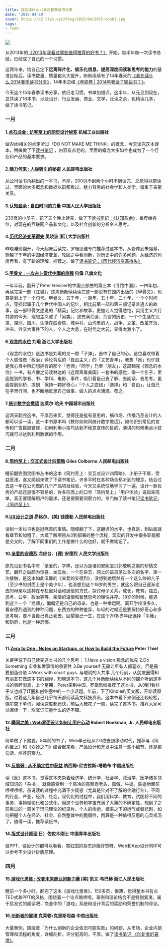 ```yaml
---
title: 我在读什么:2015春季读书分享
date: '2015-04-19'
cover: https://c2.llyz.xyz/blog/2015/04/2015-book2.jpg
tags:
- read
---
```


![](https://c2.llyz.xyz/blog/2015/04/2015-book2.jpg)

从2013年的[《2013年我看过哪些值得推荐的好书？》](https://luolei.org/books-i-read-in-2013/) 开始，每半年做一次读书总结，已经成了自己的一个习惯。

这两年来，给自己定下**远离碎片化、娱乐化信息、提高深度阅读和思考的能力**的基准目标后。读书数量、质量都大大提升，断断续续有了14年春天的[《我在读什么:2014春季读书分享》](https://luolei.org/what-i-read-in-2014-spring/)，14年末总结[《年終卷 | 2014年我读了哪些书？》](https://luolei.org/what-i-read-in-2014/)。

今天这个15年春季读书分享，依旧老习惯，书单加短评，这半年，从元旦到现在，总共读了16本书，涉及设计、行业发展、商业、文学，泛读之余，也精读几本，做了读书笔记。

### 一月

#### 1.[点石成金 : 访客至上的网页设计秘笈](https://book.douban.com/subject/1827702/) 机械工业出版社

做Web相关的肯定听过「DO NOT MAKE ME THINK」的概念，今天读完这本译本，稍微做了下[读书笔记](https://app.yinxiang.com/l/AAlUljHmmS5DN5lLZrcaJLpCZXHLXkXlN4U) ，内容有点老的，里面的概念大多如今也成为了一个行业和产品的基本要求。

#### 2.[魅力何来 : 人际吸引的秘密](https://book.douban.com/subject/10799782/) 人民邮电出版社

从公司读书角翻出的一本书，不厚，200页不到两个小时不到读完，总觉得以前读过，里面的大多概念和数据以前都看过。魅力背后的社会学和人类学，偏重于亲密关系。

#### 3.[认知盈余 : 自由时间的力量](https://book.douban.com/subject/7007666/) 中国人民大学出版社

230页的小册子，花了三个晚上读完，做了下[读书笔记：《认知盈余》](https://www.jianshu.com/p/eaeeba7d102a)，推荐给各位，对现在的互联网产品和文化，以及社会创新的分析令人思考。

#### 4.[历代经济变革得失](https://book.douban.com/subject/24851460/) 吴晓波 浙江大学出版社

昨晚睡前翻开，今天起床后读完，罗辑思维专门推荐过这本书，从管仲到朱镕基，穿越了千年的中国经济变革，轮回之中看创新，对历史中的许多问题，从经济的角度再看，有了新的理解。推荐之。做了[读书笔记：《历代经济变革得失》](https://www.jianshu.com/p/bdc7f12201eb)

#### 5.[甲骨文 : 一次占卜當代中國的旅程](https://book.douban.com/subject/6539859/) 何偉 八旗文化

一年半前，翻开了Peter Hessler的中国三部曲的第三本《寻路中国》，一四年初，再读完第一部《江城》，这周断断续续读完这一部没有在国内出版的《甲骨文》，也算是划上了一个句号。甲骨文，五千年，一百年，五十年，二十年，一个个时间点，穿插起属于几个世代中国人的记忆，相比前第一部和第三部记录普通人的故事，这一部甲骨文述说的「精英」记忆和故事，更加让人觉得悲怆，实用主义大行其道的今天，理想主义成了「另类」，这充满荒诞、荒谬的历史，一个个生活在北京、深圳、四川，生活在四合院、城中村、山沟里的人，战争、文革、改革开放、冲突、外交大事件下的人，个人之大悲，在时代之大前，显得太渺小了。

#### 6.[观念的水位](https://book.douban.com/subject/20463108/) 刘瑜 浙江大学出版社

《观念的水位》这边书是刘瑜的又一颗「子弹」，击中了自己的心。这位喜欢带着个人感情做「政治」评论背后的「自由主义」的「文艺青年」，我想「她」也许就是我心目中所幻想拥有的那个「老师」「同学」乃至「朋友」，这周翻完《观念的水位》一书，有点像之前读林达的《近距离看美国》一套书的感觉，像一个引子，里面提到的学者、书、学科、电影、事件，吸引着自己去了解、去阅读、去思考。里面提到剑桥、提到「保持一颗好奇心」「个人之底线」「选择」和「自由」，让自己在字里行间，也不断地反思自己做事、做人的点点滴滴。荐之。

#### 7.[统计数字会撒谎](https://book.douban.com/subject/3595095/) 达莱尔·哈夫 中国城市出版社

这两天翻完这书，不厚百来页，觉得还是挺有意思的，搞市场、传播乃至设计的人都可以读一读，这一本书原本叫《教你如何同统计数字撒谎》，如何识别常见的宣传和广告数据错误，如何利用小技巧达到不经意宣传的目的，演讲的时候用点小技巧就可以达到利用数据的作用。

### 二月

#### 8.[简约至上 : 交互式设计四策略](https://book.douban.com/subject/5394309/) Giles Colborne 人民邮电出版社

睡前翻完图灵图书丛书的这本《简约至上：交互式设计四策略》，小册子不厚，受益匪浅，遂又爬起来做了下读书笔记，许多平时在各种场合都听到的理念，结合过去这一年在公司做的几个产品项目经验，今天又系统性地学习了一遍，设计一款优秀的产品还是很不容易的，许多形而上的口号「简约至上」「用户体验」说起来简单，真正要理解用户的需求，还是很需要洞察力的。专门做了读书笔记[读书笔记:《简约至上》](https://www.jianshu.com/p/703738fe451d)

#### 9.[UX设计之道](https://book.douban.com/subject/4727021/) 昴格尔、\[美\] 钱德勒 人民邮电出版社

读到一本烂书也是挺痛苦的事情。随便翻了下，这翻译的水平，也真是，到后面就看章节和加粗了。大概了解项目从0到部署的整个流程，现实的开发中很多职能都是交叉的，了解下同事们的工作是做什么的也好，就不做笔记了。

#### 10.[亲爱的安德烈](https://book.douban.com/subject/3369793/) 龙应台、\[德\] 安德烈 人民文学出版社

原先见到书名中有「亲爱的」字样，还以为是诸如安妮宝贝郭敬明之类的矫情文艺，翻开之后颇为惊喜，龙应台，一个在杂志，网上的语录见过多次的名字，第一次接触，是这本如此温馨的《亲爱的安德烈》，没想到她居然有一个这么帅的儿子（至少书的封面上是个美少年），也没想到这个18岁的男生，就这么跟自己逐渐老去的母亲以这种在专栏里对话和通信的方式，探讨母子关系，成长，教育，独立，思考，公平，政治等等，亲情的温情和智慧思考的理性并存。18岁的时候，能遇到这个一个「老师」，偏偏还是自己的母亲，也是一种幸运啊。离开学校没多久，看安德烈遇到的种种问题，东西方的种种差异，年轻的时候还是要保持好奇心和多思考啊，要不当自己真正老去，回望自己一生，在这个20多岁年纪选择「平庸」和刻奇，也是一种恐怖。

### 三月

#### 11.[Zero to One : Notes on Startups, or How to Build the Future](https://book.douban.com/subject/24753651/) Peter Thiel

关键字说下自己读完这本书的几个思考： 1.Have a vision 观念的优先 2.Do Something 实业和做事情的重要性 3.Be yourself 无需让所有人都喜欢，但是需要创造价值 4.Work with smart guys. 与聪明的人共事 几个月前，从朋友圈得知有朋友在做这本书的翻译，知晓这本书，这几个月断断续续从不同的媒介听到这本书的零碎消息，上个星期，Peter来到中国，罗辑思维推荐了这本书，从0到1看样子又也成了IT圈和创业圈中的一个小话题。年前，下了Kindle的英文版，开始读原版，过着这几年自己几乎每天都阅读英文科技资讯，这本书看下来倒还比较轻松，偶尔查下单词，阅读速度都还快，前后大概花了一周，读完了这本书。推荐大家可以阅读一下，涨涨词汇量什么的还不错。

#### 12.[瞬间之美 : Web界面设计如何让用户心动](https://book.douban.com/subject/3886044/) Robert Hoekman, Jr. 人民邮电出版社

简单做了下摘要，8年前的书了，Web早已经从2.0进去到移动时代，推荐与《简约至上》和《众妙之门》结合起来看，产品设计和开发中注意一些小细节。还是那句话，培养洞察力。

#### 13.[反脆弱 : 从不确定性中获益](https://book.douban.com/subject/25782902/) 纳西姆•尼古拉斯•塔勒布 中信出版社

读《反》这本书，觉得这本夹杂着经济学、统计学、社会学、政治学、医学诸多领域知识的「杂书」，就像感受到一个高冷的高智商老头，孤傲、牛逼，装逼地面前啰哩啰嗦，虽说读的过程中充满不少疑惑（尤其是针对不了解的金融行业）。不同的行业、产业，经济、社会，现代化的过程中，我们用科学、教育，试图将不同的事务、事物理论化和公式化，但这个世界和宇宙充满了大量的不确定性，想到了之前看过的一部关于馄沌理论的纪录片。个人的命运，概率之下的运气或者悲剧，如何把握个人在经济、社会、自然整体中的脆弱性，倒算是一种值得反思的心灵鸡汤了。值得一读，推荐读纸书。

#### 14.[版式设计原理](https://book.douban.com/subject/2238320/) 日）佐佐木刚士 中国青年出版社

做PPT，做设计的都可以看看。霓虹国的杂志排版好赞呀，Web和App设计同样可以参考不少设计排版原理。

### 四月

#### 15.[游戏化思维 : 改变未来商业的新力量](https://book.douban.com/subject/25862775/) \[美\] 凯文·韦巴赫 浙江人民出版社

睡前一个多小时，翻完了这本《游戏化思维》，150多页，很薄，觉得整本书有点TED式和PPT的风格，围绕着一个论点略啰嗦，事例和理论结合不是特别紧凑，属于启发式的阅读吧，商业中的「游戏」系统和设计背后的奖励和荣誉机制的评议。

#### 16.[创新者的窘境](https://book.douban.com/subject/4243770/) 克莱顿•克里斯坦森 中信出版社

大量案例，围绕着「为什么创新的企业依旧可能失败」的问题，从市场，企业内部管理和流程的角度，详细剖析。评分挺高的，不厚。做了[读书笔记:《创新者的窘境》](https://www.jianshu.com/p/7ca0d1800868)。
